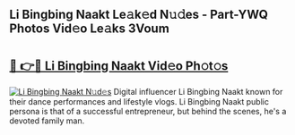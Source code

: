 ## Li Bingbing Naakt Le𝚊k𝚎d N𝚞𝚍es - Part-YWQ Photos Vid𝚎o Le𝚊ks 3Voum

# <h2><a href="http://fb11s0w.evod.top/?m=Li+Bingbing+Naakt">🔗 👉🔴 Li Bingbing Naakt Vid𝚎o Ph𝚘t𝚘s</a></h2>

[![Li Bingbing Naakt N𝚞d𝚎s](https://i.imgur.com/8V9OHl7.gif)](http://fb11s0w.evod.top/?m=Li+Bingbing+Naakt)
Digital influencer Li Bingbing Naakt known for their dance performances and lifestyle vlogs. Li Bingbing Naakt public persona is that of a successful entrepreneur, but behind the scenes, he's a devoted family man. 

